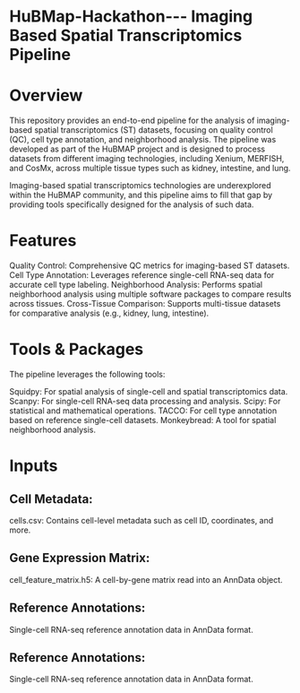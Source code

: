 # HuBMap-Hackathon--- Imaging Based Spatial Transcriptomics Pipeline

# Overview
This repository provides an end-to-end pipeline for the analysis of imaging-based spatial transcriptomics (ST) datasets, focusing on quality control (QC), cell type annotation, and neighborhood analysis. The pipeline was developed as part of the HuBMAP project and is designed to process datasets from different imaging technologies, including Xenium, MERFISH, and CosMx, across multiple tissue types such as kidney, intestine, and lung.

Imaging-based spatial transcriptomics technologies are underexplored within the HuBMAP community, and this pipeline aims to fill that gap by providing tools specifically designed for the analysis of such data.

# Features
Quality Control: Comprehensive QC metrics for imaging-based ST datasets.
Cell Type Annotation: Leverages reference single-cell RNA-seq data for accurate cell type labeling.
Neighborhood Analysis: Performs spatial neighborhood analysis using multiple software packages to compare results across tissues.
Cross-Tissue Comparison: Supports multi-tissue datasets for comparative analysis (e.g., kidney, lung, intestine).

# Tools & Packages
The pipeline leverages the following tools:

Squidpy: For spatial analysis of single-cell and spatial transcriptomics data.
Scanpy: For single-cell RNA-seq data processing and analysis.
Scipy: For statistical and mathematical operations.
TACCO: For cell type annotation based on reference single-cell datasets.
Monkeybread: A tool for spatial neighborhood analysis.

# Inputs
## Cell Metadata:
cells.csv: Contains cell-level metadata such as cell ID, coordinates, and more.
## Gene Expression Matrix:
cell_feature_matrix.h5: A cell-by-gene matrix read into an AnnData object.
## Reference Annotations:
Single-cell RNA-seq reference annotation data in AnnData format.
## Reference Annotations:
Single-cell RNA-seq reference annotation data in AnnData format.
